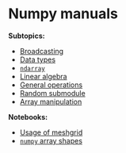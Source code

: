 # Numpy manuals

**Subtopics:**
- [Broadcasting](broadcasting.md)
- [Data types](datatypes.md)
- [`ndarray`](ndarray.md)
- [Linear algebra](linearalgebra.md)
- [General operations](./operations.md)
- [Random submodule](./random.md)
- [Array manipulation](./array_manipulation.md)


**Notebooks:**
- [Usage of meshgrid](./meshgrid.ipynb)
- [`numpy` array shapes](numpy_array_shape.ipynb)
